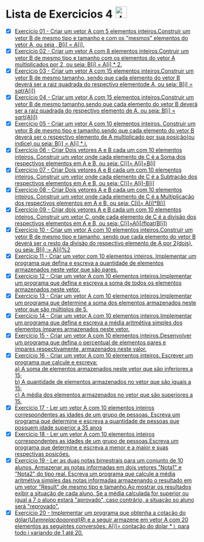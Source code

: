  # Lista de Exercicios 4 <img align="" alt="Java" height="30" width="" src="https://cdn.jsdelivr.net/gh/devicons/devicon/icons/java/java-original.svg"/>

 - [x] [Exercício 01 - Criar um vetor A com 5 elementos inteiros.Construir um vetor B de mesmo tipo e tamanho e com os "mesmos" elementos do vetor A, ou seja , B[i] = A[i]. ](https://github.com/Giovani-Gomes/Exercicio_4-Java/tree/main/Exerc%C3%ADcio%2001)
 - [x] [Exercício 02 - Criar um vetor A com 8 elementos inteiros.Contruir um vetor B de mesmo tipo e tamanho com os elementos do vetor A multiplicados por 2, ou seja: B[i] = A[i] * 2.](https://github.com/Giovani-Gomes/Exercicio_4-Java/tree/main/Exerc%C3%ADcio%2002)
 - [x] [Exercício 03 - Criar um vetor A com 15 elementos inteiros.Construir um vetor B de mesmo tamanho, sendo que cada elemento do vetor B deverá ser a raiz quadrada do respectivo elementode A, ou seja: B[i] = sqt(A[i]) ](https://github.com/Giovani-Gomes/Exercicio_4-Java/tree/main/Exerc%C3%ADcio%2003)
 - [x] [Exercício 04 - Criar um vetor A com 15 elementos inteiros.Construir um vetor B de mesmo tamanho,sendo que cada elemento do vetor B deverá ser a raiz quadrada do respectivo elemento de A, ou seja: B[i] = sqrt(A[i]) ](https://github.com/Giovani-Gomes/Exercicio_4-Java/tree/main/Exerc%C3%ADcio%2004)
 - [x] [Exercício 05 - Criar um vetor A com 10 elementos inteiros. Construir um vetor B de mesmo tipo e tamanho,sendo que cada elemento do vetor B deverá ser o respectivo elemento de A multiplicado por sua posição(ou indice),ou seja: B[i] = A[i] * i. ](https://github.com/Giovani-Gomes/Exercicio_4-Java/tree/main/Exerc%C3%ADcio%2005)
 - [x] [Exercício 06 - Criar Dois vetores A e B cada um com 10 elementos inteiros. Construir um vetor onde cada elemento de C é a Soma dos respectivos elementos em A e B, ou seja: C[i]= A[i]+B[i]](https://github.com/Giovani-Gomes/Exercicio_4-Java/tree/main/Exerc%C3%ADcio%2006)
 - [x] [Exercício 07 - Criar Dois vetores A e B cada um com 10 elementos inteiros. Construir um vetor onde cada elemento de C é a Subtração dos respectivos elementos em A e B, ou seja: C[i]= A[i]-B[i]](https://github.com/Giovani-Gomes/Exercicio_4-Java/tree/main/Exerc%C3%ADcio%2007)
 - [x] [Exercício 08 - Criar Dois vetores A e B cada um com 10 elementos inteiros. Construir um vetor onde cada elemento de C é a Multiplicação dos respectivos elementos em A e B, ou seja: C[i]= A[i]*B[i]](https://github.com/Giovani-Gomes/Exercicio_4-Java/tree/main/Exerc%C3%ADcio%2008)
 - [x] [Exercício 09 - Criar dois vetores A e B cada um com 10 elementos inteiros. Construir um vetor C, onde cada elemento de C é a divisão dos respectivos elementos em A e B, ou seja: C[i]=A[i]/float(B[i])](https://github.com/Giovani-Gomes/Exercicio_4-Java/tree/main/Exerc%C3%ADcio%2009)
 - [x] [Exercício 10 - Criar um vetor A com 10 elementos inteiros.Construir um vetor B de mesmo tipo e tamanho, sendo que cada elemento do vetor B deverá ser o resto da divisão do respectivo elemento de A por 2(dois), ou seja: B[i] := A[i]%2](https://github.com/Giovani-Gomes/Exercicio_4-Java/tree/main/Exerc%C3%ADcio%2010)
 - [x] [Exercício 11 - Criar um vetor com 10 elementos inteiros. Implementar um programa que defina e escreva a quantidade de elementos armazenados neste vetor que são pares.](https://github.com/Giovani-Gomes/Exercicio_4-Java/tree/main/Exerc%C3%ADcio%2011)
 - [x] [Exercício 12 - Criar um vetor A com 10 elementos inteiros.Implementar um programa que defina e escreva a soma de todos os elementos armazenados neste vetor.](https://github.com/Giovani-Gomes/Exercicio_4-Java/tree/main/Exerc%C3%ADcio%2012)
 - [x] [Exercício 13 - Criar um vetor A com 10 elementos inteiros.Implementar um programa que determine a soma dos elementos armazenados neste vetor que são múltiplos de 5.](https://github.com/Giovani-Gomes/Exercicio_4-Java/tree/main/Exerc%C3%ADcio%2013)
 - [x] [Exercício 14 - Criar um vetor A com 10 elementos inteiros.Implementar um programa que defina e escreva a média aritmétiva simples dos elementos ímpares armazenados neste vetor.](https://github.com/Giovani-Gomes/Exercicio_4-Java/tree/main/Exerc%C3%ADcio%2014)
 - [x] [Exercício 15 - Criar um vetor A com 10 elementos inteiros.Desenvolver um programa que defina o percentual de elementos pares e ímpares,respectivamente, armazenados neste valor.](https://github.com/Giovani-Gomes/Exercicio_4-Java/tree/main/Exerc%C3%ADcio%2015)
 - [x] [Exercício 16 - Criar um vetor A com 10 elementos inteiros. Escrever um programa que calcule e escreva: <br> a) A soma de elementos armazenados neste vetor que são inferiores a 15;<br> b) A quantidade de elementos armazenados no vetor que são iguais a 15; <br> c) A média dos elementos armazenados no vetor que são superiores a 15.](https://github.com/Giovani-Gomes/Exercicio_4-Java/tree/main/Exerc%C3%ADcio%2016)
 - [x] [Exercício 17 - Ler um vetor A com 10 elementos inteiros correspondentes as idades de um grupo de pessoas. Escreva um programa que determine e escreva a quantidade de pessoas que possuem idade superior a 35 anos](https://github.com/Giovani-Gomes/Exercicio_4-Java/tree/main/Exerc%C3%ADcio%2017)
 - [x] [Exercício 18 - Ler um vetor A com 10 elementos inteiros correspondentes as idades de um grupo de pessoas.Escreva um programa que determine e escreva a menor e a maior e suas respectivas posições.](https://github.com/Giovani-Gomes/Exercicio_4-Java/tree/main/Exerc%C3%ADcio%2018)
 - [x] [Exercício 19 - Ler as duas notas bimestrais para um conjunto de 10 alunos. Armazenar as notas informadas em dois vetores "Nota1" e "Nota2" do tipo real. Escreva um programa que calcule a média aritmétiva simples das notas informadas armazenando o resultado em um vetor "Result" de mesmo tipo e tamanho.Ao mostrar os resultados exibir a situação de cada aluno. Se a média calculada for superior ou igual a 7 o aluno estará "aprovado", caso contrário, a situação so aluno será "reprovado".](https://github.com/Giovani-Gomes/Exercicio_4-Java/tree/main/Exerc%C3%ADcio%2019)
 - [x] [Exercício 20 - Implementar um programa que obtenha a cotação do dólar(U$) em relação ao real (R$) e a seguir armazene em vetor A com 20 elementos as seguintes conversões: A[i]= contação do dolar * i, para todo i variando de 1 até 20.](https://github.com/Giovani-Gomes/Exercicio_4-Java/tree/main/Exerc%C3%ADcio%2020)